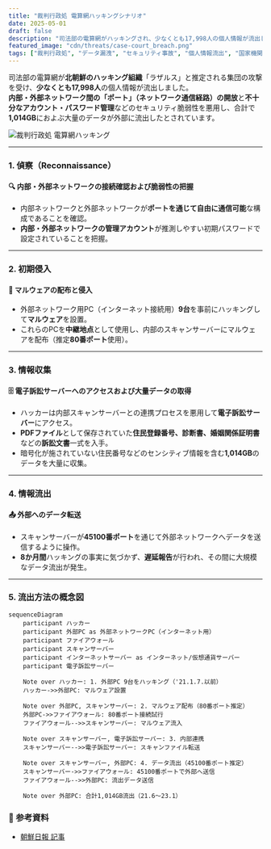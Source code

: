 ```yaml
---
title: "裁判行政処 電算網ハッキングシナリオ"
date: 2025-05-01
draft: false
description: "司法部の電算網がハッキングされ、少なくとも17,998人の個人情報が流出した事件の概要と攻撃手法を確認します。"
featured_image: "cdn/threats/case-court_breach.png"
tags: ["裁判行政処", "データ漏洩", "セキュリティ事故", "個人情報流出", "国家機関ハッキング", "侵入テスト"]
---
```


司法部の電算網が**北朝鮮のハッキング組織**「ラザルス」と推定される集団の攻撃を受け、**少なくとも17,998人**の個人情報が流出しました。  
**内部・外部ネットワーク間の「ポート」（ネットワーク通信経路）の開放**と**不十分なアカウント・パスワード管理**などのセキュリティ脆弱性を悪用し、合計で**1,014GB**におよぶ大量のデータが外部に流出したとされています。

![裁判行政処 電算網ハッキング](https://blog.plura.io/cdn/threats/case-court_breach.png)

<!--more-->
---

### 1. **偵察（Reconnaissance）**
#### 🔍 **内部・外部ネットワークの接続確認および脆弱性の把握**
- 内部ネットワークと外部ネットワークが**ポートを通じて自由に通信可能**な構成であることを確認。
- **内部・外部ネットワークの管理アカウント**が推測しやすい初期パスワードで設定されていることを把握。

---

### 2. **初期侵入**
#### 🚨 **マルウェアの配布と侵入**
- 外部ネットワーク用PC（インターネット接続用）**9台**を事前にハッキングして**マルウェア**を設置。
- これらのPCを**中継地点**として使用し、内部のスキャンサーバーにマルウェアを配布（推定**80番ポート**使用）。

---

### 3. **情報収集**
#### 🗄️ **電子訴訟サーバーへのアクセスおよび大量データの取得**
- ハッカーは内部スキャンサーバーとの連携プロセスを悪用して**電子訴訟サーバー**にアクセス。
- **PDFファイル**として保存されていた**住民登録番号、診断書、婚姻関係証明書**などの**訴訟文書**一式を入手。
- 暗号化が施されていない住民番号などのセンシティブ情報を含む**1,014GB**のデータを大量に収集。

---

### 4. **情報流出**
#### 📤 **外部へのデータ転送**
- スキャンサーバーが**45100番ポート**を通じて外部ネットワークへデータを送信するように操作。
- **8か月間**ハッキングの事実に気づかず、**遅延報告**が行われ、その間に大規模なデータ流出が発生。

---

### 5. **流出方法の概念図**

```mermaid
sequenceDiagram
    participant ハッカー
    participant 外部PC as 外部ネットワークPC（インターネット用）
    participant ファイアウォール
    participant スキャンサーバー
    participant インターネットサーバー as インターネット/仮想通貨サーバー
    participant 電子訴訟サーバー

    Note over ハッカー: 1. 外部PC 9台をハッキング（'21.1.7.以前）
    ハッカー->>外部PC: マルウェア設置

    Note over 外部PC, スキャンサーバー: 2. マルウェア配布（80番ポート推定）
    外部PC->>ファイアウォール: 80番ポート接続試行
    ファイアウォール-->>スキャンサーバー: マルウェア流入

    Note over スキャンサーバー, 電子訴訟サーバー: 3. 内部連携
    スキャンサーバー-->>電子訴訟サーバー: スキャンファイル転送

    Note over スキャンサーバー, 外部PC: 4. データ流出（45100番ポート推定）
    スキャンサーバー->>ファイアウォール: 45100番ポートで外部へ送信
    ファイアウォール-->>外部PC: 流出データ送信

    Note over 外部PC: 合計1,014GB流出（21.6～23.1）
```

### 📑 参考資料
* [朝鮮日報 記事](https://www.chosun.com/national/2024/05/13/VFMMY3PYINEL7IKHG4KNRAHTH4/)

